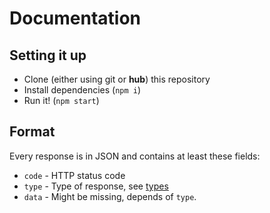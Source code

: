 # Documentation

## Setting it up

* Clone (either using git or **hub**) this repository
* Install dependencies (`npm i`)
* Run it! (`npm start`)

## Format

Every response is in JSON and contains at least these fields:

* `code` - HTTP status code
* `type` - Type of response, see [types](TYPES.md)
* `data` - Might be missing, depends of `type`.

